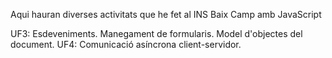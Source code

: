 Aqui hauran diverses activitats que he fet al INS Baix Camp amb JavaScript

UF3: Esdeveniments. Manegament de formularis. Model d'objectes del document.
UF4: Comunicació asíncrona client-servidor.
